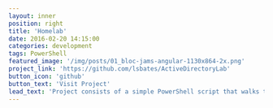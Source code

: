 ```yaml
---
layout: inner
position: right
title: 'Homelab'
date: 2016-02-20 14:15:00
categories: development
tags: PowerShell
featured_image: '/img/posts/01_bloc-jams-angular-1130x864-2x.png'
project_link: 'https://github.com/lsbates/ActiveDirectoryLab'
button_icon: 'github'
button_text: 'Visit Project'
lead_text: 'Project consists of a simple PowerShell script that walks the user through "zeroing out" (wiping) any drives that are connected to the system. The utility allows you to select the target disk and choose the number of passes that are performed. The PowerShell script will configure a diskpart script file based on the user's selections and then launch Diskpart to perform the disk sanitization.'
---
```

